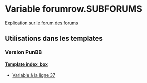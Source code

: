 # Variable forumrow.SUBFORUMS
[Explication sur le forum des forums](http://forum.forumactif.com/t294113-listing-des-variables#forumrow.SUBFORUMS)
## Utilisations dans les templates
### Version PunBB
#### [Template index_box](punbb/index_box.md)
* [Variable à la ligne 37](../punbb/index_box.tpl#L37)